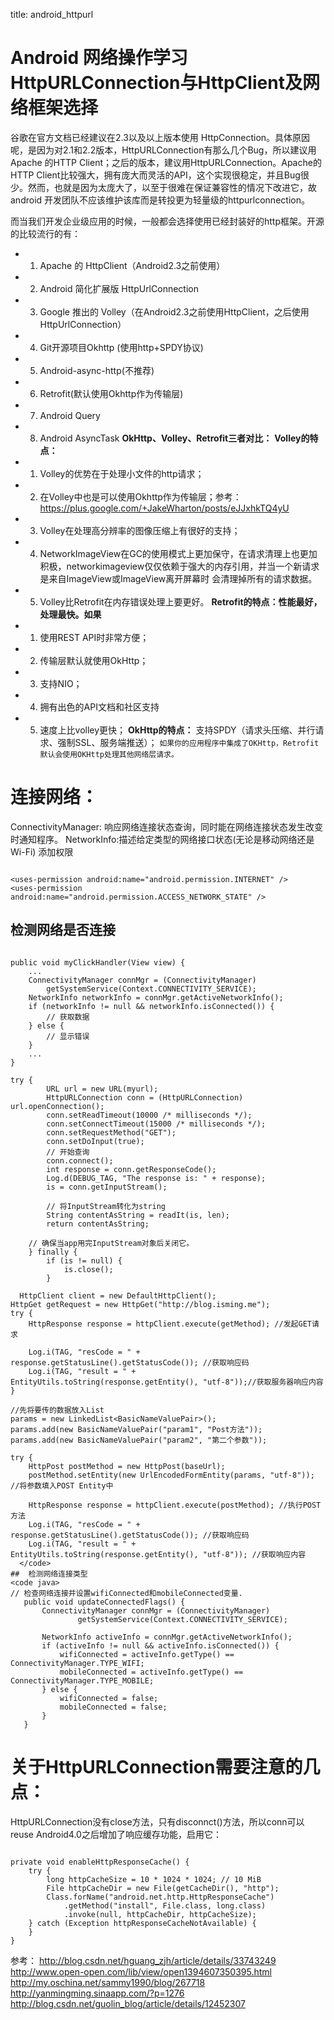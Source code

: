 title: android_httpurl 

# Android 网络操作学习HttpURLConnection与HttpClient及网络框架选择 

谷歌在官方文档已经建议在2.3以及以上版本使用 HttpConnection。具体原因呢，是因为对2.1和2.2版本，HttpURLConnection有那么几个Bug，所以建议用Apache 的HTTP Client；之后的版本，建议用HttpURLConnection。Apache的HTTP Client比较强大，拥有庞大而灵活的API，这个实现很稳定，并且Bug很少。然而，也就是因为太庞大了，以至于很难在保证兼容性的情况下改进它，故 android 开发团队不应该维护该库而是转投更为轻量级的httpurlconnection。

而当我们开发企业级应用的时候，一般都会选择使用已经封装好的http框架。开源的比较流行的有：
  * 1. Apache 的 HttpClient（Android2.3之前使用）
  * 2. Android 简化扩展版 HttpUrlConnection
  * 3. Google 推出的 Volley（在Android2.3之前使用HttpClient，之后使用HttpUrlConnection）
  * 4. Git开源项目Okhttp (使用http+SPDY协议)
  * 5. Android-async-http(不推荐)
  * 6. Retrofit(默认使用Okhttp作为传输层)
  * 7. Android Query
  * 8. Android AsyncTask
**OkHttp、Volley、Retrofit三者对比：**
**Volley的特点：**
  * 1. Volley的优势在于处理小文件的http请求；
  * 2. 在Volley中也是可以使用Okhttp作为传输层；参考：https://plus.google.com/+JakeWharton/posts/eJJxhkTQ4yU
  * 3. Volley在处理高分辨率的图像压缩上有很好的支持；
  * 4. NetworkImageView在GC的使用模式上更加保守，在请求清理上也更加积极，networkimageview仅仅依赖于强大的内存引用，并当一个新请求是来自ImageView或ImageView离开屏幕时 会清理掉所有的请求数据。
  * 5. Volley比Retrofit在内存错误处理上要更好。
**Retrofit的特点：性能最好，处理最快。如果**
  * 1. 使用REST API时非常方便；
  * 2. 传输层默认就使用OkHttp；
  * 3. 支持NIO；
  * 4. 拥有出色的API文档和社区支持
  * 5. 速度上比volley更快；
**OkHttp的特点：**
支持SPDY（请求头压缩、并行请求、强制SSL、服务端推送）；
` 如果你的应用程序中集成了OKHttp，Retrofit默认会使用OKHttp处理其他网络层请求。 `
#  连接网络： 

ConnectivityManager: 响应网络连接状态查询，同时能在网络连接状态发生改变时通知程序。
NetworkInfo:描述给定类型的网络接口状态(无论是移动网络还是Wi-Fi)
添加权限
```

<uses-permission android:name="android.permission.INTERNET" />  
<uses-permission android:name="android.permission.ACCESS_NETWORK_STATE" />  

```
##  检测网络是否连接 
```

public void myClickHandler(View view) {  
    ...  
    ConnectivityManager connMgr = (ConnectivityManager)   
        getSystemService(Context.CONNECTIVITY_SERVICE);  
    NetworkInfo networkInfo = connMgr.getActiveNetworkInfo();  
    if (networkInfo != null && networkInfo.isConnected()) {  
        // 获取数据  
    } else {  
        // 显示错误  
    }  
    ...  
}  

try {  
        URL url = new URL(myurl);  
        HttpURLConnection conn = (HttpURLConnection) url.openConnection();  
        conn.setReadTimeout(10000 /* milliseconds */);  
        conn.setConnectTimeout(15000 /* milliseconds */);  
        conn.setRequestMethod("GET");  
        conn.setDoInput(true);  
        // 开始查询  
        conn.connect();  
        int response = conn.getResponseCode();  
        Log.d(DEBUG_TAG, "The response is: " + response);  
        is = conn.getInputStream();  
   
        // 将InputStream转化为string  
        String contentAsString = readIt(is, len);  
        return contentAsString;  
   
    // 确保当app用完InputStream对象后关闭它。  
    } finally {  
        if (is != null) {  
            is.close();  
        }   

  HttpClient client = new DefaultHttpClient();  
HttpGet getRequest = new HttpGet("http://blog.isming.me");  
try {    
    HttpResponse response = httpClient.execute(getMethod); //发起GET请求    
  
    Log.i(TAG, "resCode = " + response.getStatusLine().getStatusCode()); //获取响应码    
    Log.i(TAG, "result = " + EntityUtils.toString(response.getEntity(), "utf-8"));//获取服务器响应内容    
}  
  
//先将要传的数据放入List    
params = new LinkedList<BasicNameValuePair>();    
params.add(new BasicNameValuePair("param1", "Post方法"));    
params.add(new BasicNameValuePair("param2", "第二个参数"));    
  
try {    
    HttpPost postMethod = new HttpPost(baseUrl);    
    postMethod.setEntity(new UrlEncodedFormEntity(params, "utf-8")); //将参数填入POST Entity中    
  
    HttpResponse response = httpClient.execute(postMethod); //执行POST方法    
    Log.i(TAG, "resCode = " + response.getStatusLine().getStatusCode()); //获取响应码    
    Log.i(TAG, "result = " + EntityUtils.toString(response.getEntity(), "utf-8")); //获取响应内容    
  </code>
##  检测网络连接类型 
<code java>
// 检查网络连接并设置wifiConnected和mobileConnected变量.   
   public void updateConnectedFlags() {  
       ConnectivityManager connMgr = (ConnectivityManager)   
               getSystemService(Context.CONNECTIVITY_SERVICE);  
  
       NetworkInfo activeInfo = connMgr.getActiveNetworkInfo();  
       if (activeInfo != null && activeInfo.isConnected()) {  
           wifiConnected = activeInfo.getType() == ConnectivityManager.TYPE_WIFI;  
           mobileConnected = activeInfo.getType() == ConnectivityManager.TYPE_MOBILE;  
       } else {  
           wifiConnected = false;  
           mobileConnected = false;  
       }    
   }  

```
#  关于HttpURLConnection需要注意的几点： 

HttpURLConnection没有close方法，只有disconnct()方法，所以conn可以reuse
Android4.0之后增加了响应缓存功能，启用它：
```

private void enableHttpResponseCache() {      
    try {      
        long httpCacheSize = 10 * 1024 * 1024; // 10 MiB      
        File httpCacheDir = new File(getCacheDir(), "http");      
        Class.forName("android.net.http.HttpResponseCache")      
            .getMethod("install", File.class, long.class)      
            .invoke(null, httpCacheDir, httpCacheSize);      
    } catch (Exception httpResponseCacheNotAvailable) {      
    }      
}    

```



参考：
http://blog.csdn.net/hguang_zjh/article/details/33743249
http://www.open-open.com/lib/view/open1394607350395.html
http://my.oschina.net/sammy1990/blog/267718
http://yanmingming.sinaapp.com/?p=1276
http://blog.csdn.net/guolin_blog/article/details/12452307